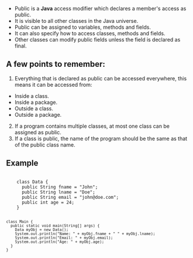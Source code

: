 - Public is a **Java** access modifier which declares a member's access as public.
- It is visible to all other classes in the Java universe.
- Public can be assigned to variables, methods and fields.
- It can also specify how to access classes, methods and fields.
- Other classes can modify public fields unless the field is declared as final.

## A few points to remember:
1. Everything that is declared as public can be accessed everywhere, this means it can be accessed from:
  - Inside a class.
  - Inside a package.
  - Outside a class.
  - Outside a package.
2. If a program contains multiple classes, at most one class can be assigned as public.
3. If a class is public, the name of the program should be the same as that of the public class name.


## Example
<codeblock language="java" type="lesson">
  <code>
    class Data {
      public String fname = "John";
      public String lname = "Doe";
      public String email = "john@doe.com";
      public int age = 24;
    }

    class Main {
      public static void main(String[] args) {
        Data myObj = new Data();
        System.out.println("Name: " + myObj.fname + " " + myObj.lname);
        System.out.println("Email: " + myObj.email);
        System.out.println("Age: " + myObj.age);
      }
    }
  </code>
</codeblock>
